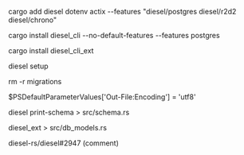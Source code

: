 cargo add diesel dotenv actix --features "diesel/postgres diesel/r2d2 diesel/chrono"

cargo install diesel_cli --no-default-features --features postgres

cargo install diesel_cli_ext

diesel setup

rm -r migrations

$PSDefaultParameterValues['Out-File:Encoding'] = 'utf8'

diesel print-schema > src/schema.rs

diesel_ext > src/db_models.rs

diesel-rs/diesel#2947 (comment)
